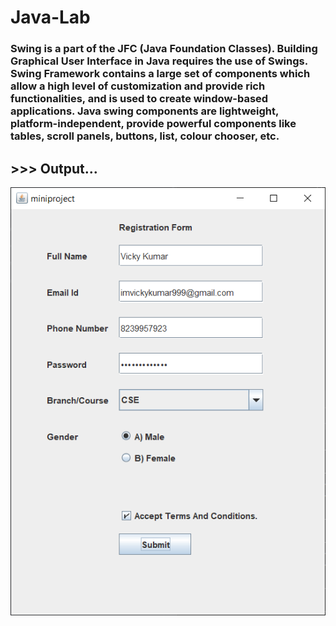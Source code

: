 # Java-Lab
### Swing is a part of the JFC (Java Foundation Classes). Building Graphical User Interface in Java requires the use of Swings. Swing Framework contains a large set of components which allow a high level of customization and provide rich functionalities, and is used to create window-based applications. Java swing components are lightweight, platform-independent, provide powerful components like tables, scroll panels, buttons, list, colour chooser, etc.

## >>> Output...
[![output](https://github.com/imvickykumar999/Java-Lab/blob/main/screenshot.png?raw=true)](https://github.com/imvickykumar999/Java-Lab/blob/main/miniproject/miniproject.java)
